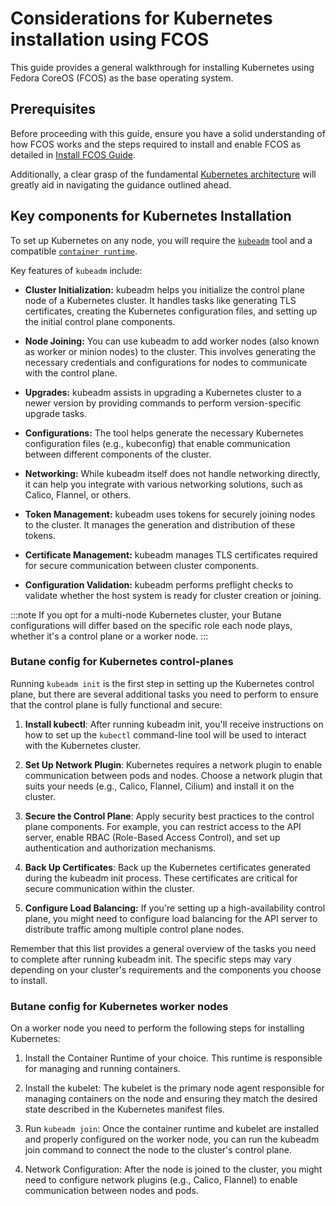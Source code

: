 ---
---
# Considerations for Kubernetes installation using FCOS

This guide provides a general walkthrough for installing Kubernetes using Fedora CoreOS (FCOS) as the base operating system.

## Prerequisites

Before proceeding with this guide, ensure you have a solid understanding of how FCOS works and the steps required to install and enable FCOS as detailed in [Install FCOS Guide](install-fcos.md).

Additionally, a clear grasp of the fundamental [Kubernetes architecture](https://devopscube.com/kubernetes-architecture-explained/) will greatly aid in navigating the guidance outlined ahead.

## Key components for Kubernetes Installation

To set up Kubernetes on any node, you will require the [`kubeadm`](https://kubernetes.io/docs/setup/production-environment/tools/kubeadm/create-cluster-kubeadm/) tool and a compatible [`container runtime`](https://kubernetes.io/docs/setup/production-environment/container-runtimes/).

Key features of `kubeadm` include:

* **Cluster Initialization:** kubeadm helps you initialize the control plane node of a Kubernetes cluster. It handles tasks like generating TLS certificates, creating the Kubernetes configuration files, and setting up the initial control plane components.

* **Node Joining:** You can use kubeadm to add worker nodes (also known as worker or minion nodes) to the cluster. This involves generating the necessary credentials and configurations for nodes to communicate with the control plane.

* **Upgrades:** kubeadm assists in upgrading a Kubernetes cluster to a newer version by providing commands to perform version-specific upgrade tasks.

* **Configurations:** The tool helps generate the necessary Kubernetes configuration files (e.g., kubeconfig) that enable communication between different components of the cluster.

* **Networking:** While kubeadm itself does not handle networking directly, it can help you integrate with various networking solutions, such as Calico, Flannel, or others.

* **Token Management:** kubeadm uses tokens for securely joining nodes to the cluster. It manages the generation and distribution of these tokens.

* **Certificate Management:** kubeadm manages TLS certificates required for secure communication between cluster components.

* **Configuration Validation:** kubeadm performs preflight checks to validate whether the host system is ready for cluster creation or joining.

:::note
If you opt for a multi-node Kubernetes cluster, your Butane configurations will differ based on the specific role each node plays, whether it's a control plane or a worker node.
:::

### Butane config for Kubernetes control-planes

Running `kubeadm init` is the first step in setting up the Kubernetes control plane, but there are several additional tasks you need to perform to ensure that the control plane is fully functional and secure: 

1. **Install kubectl**: After running kubeadm init, you'll receive instructions on how to set up the `kubectl` command-line tool will be used to interact with the Kubernetes cluster. 

2. **Set Up Network Plugin**: Kubernetes requires a network plugin to enable communication between pods and nodes. Choose a network plugin that suits your needs (e.g., Calico, Flannel, Cilium) and install it on the cluster.

3. **Secure the Control Plane**: Apply security best practices to the control plane components. For example, you can restrict access to the API server, enable RBAC (Role-Based Access Control), and set up authentication and authorization mechanisms.

4. **Back Up Certificates**: Back up the Kubernetes certificates generated during the kubeadm init process. These certificates are critical for secure communication within the cluster.

5. **Configure Load Balancing:** If you're setting up a high-availability control plane, you might need to configure load balancing for the API server to distribute traffic among multiple control plane nodes.

Remember that this list provides a general overview of the tasks you need to complete after running kubeadm init. The specific steps may vary depending on your cluster's requirements and the components you choose to install.

### Butane config for Kubernetes worker nodes

On a worker node you need to perform the following steps for installing Kubernetes:

1. Install the Container Runtime of your choice. This runtime is responsible for managing and running containers.

2. Install the kubelet: The kubelet is the primary node agent responsible for managing containers on the node and ensuring they match the desired state described in the Kubernetes manifest files. 

3. Run `kubeadm join`: Once the container runtime and kubelet are installed and properly configured on the worker node, you can run the kubeadm join command to connect the node to the cluster's control plane.

4. Network Configuration: After the node is joined to the cluster, you might need to configure network plugins (e.g., Calico, Flannel) to enable communication between nodes and pods.